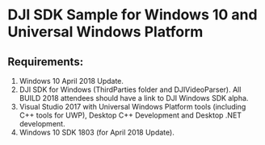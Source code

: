 # DJI SDK Sample for Windows 10 and Universal Windows Platform 

## Requirements: ##
1. Windows 10 April 2018 Update.  
2. DJI SDK for Windows (ThirdParties folder and DJIVideoParser). All BUILD 2018 attendees should have a link to DJI Windows SDK alpha. 
3. Visual Studio 2017 with Universal Windows Platform tools (including C++ tools for UWP), Desktop C++ Development and Desktop .NET development. 
4. Windows 10 SDK 1803 (for April 2018 Update). 
